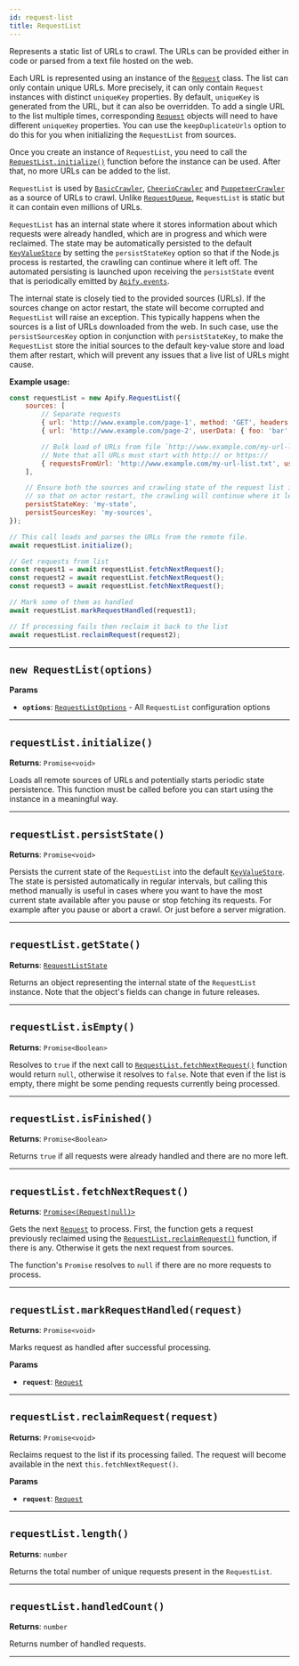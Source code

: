 ```yaml
---
id: request-list
title: RequestList
---
```


<a name="requestlist"></a>

Represents a static list of URLs to crawl. The URLs can be provided either in code or parsed from a text file hosted on the web.

Each URL is represented using an instance of the [`Request`](/docs/api/request) class. The list can only contain unique URLs. More precisely, it can
only contain `Request` instances with distinct `uniqueKey` properties. By default, `uniqueKey` is generated from the URL, but it can also be
overridden. To add a single URL to the list multiple times, corresponding [`Request`](/docs/api/request) objects will need to have different
`uniqueKey` properties. You can use the `keepDuplicateUrls` option to do this for you when initializing the `RequestList` from sources.

Once you create an instance of `RequestList`, you need to call the [`RequestList.initialize()`](/docs/api/request-list#initialize) function before the
instance can be used. After that, no more URLs can be added to the list.

`RequestList` is used by [`BasicCrawler`](/docs/api/basic-crawler), [`CheerioCrawler`](/docs/api/cheerio-crawler) and
[`PuppeteerCrawler`](/docs/api/puppeteer-crawler) as a source of URLs to crawl. Unlike [`RequestQueue`](/docs/api/request-queue), `RequestList` is
static but it can contain even millions of URLs.

`RequestList` has an internal state where it stores information about which requests were already handled, which are in progress and which were
reclaimed. The state may be automatically persisted to the default [`KeyValueStore`](/docs/api/key-value-store) by setting the `persistStateKey`
option so that if the Node.js process is restarted, the crawling can continue where it left off. The automated persisting is launched upon receiving
the `persistState` event that is periodically emitted by [`Apify.events`](/docs/api/apify#events).

The internal state is closely tied to the provided sources (URLs). If the sources change on actor restart, the state will become corrupted and
`RequestList` will raise an exception. This typically happens when the sources is a list of URLs downloaded from the web. In such case, use the
`persistSourcesKey` option in conjunction with `persistStateKey`, to make the `RequestList` store the initial sources to the default key-value store
and load them after restart, which will prevent any issues that a live list of URLs might cause.

**Example usage:**

```javascript
const requestList = new Apify.RequestList({
    sources: [
        // Separate requests
        { url: 'http://www.example.com/page-1', method: 'GET', headers: {} },
        { url: 'http://www.example.com/page-2', userData: { foo: 'bar' } },

        // Bulk load of URLs from file `http://www.example.com/my-url-list.txt`
        // Note that all URLs must start with http:// or https://
        { requestsFromUrl: 'http://www.example.com/my-url-list.txt', userData: { isFromUrl: true } },
    ],

    // Ensure both the sources and crawling state of the request list is persisted,
    // so that on actor restart, the crawling will continue where it left off
    persistStateKey: 'my-state',
    persistSourcesKey: 'my-sources',
});

// This call loads and parses the URLs from the remote file.
await requestList.initialize();

// Get requests from list
const request1 = await requestList.fetchNextRequest();
const request2 = await requestList.fetchNextRequest();
const request3 = await requestList.fetchNextRequest();

// Mark some of them as handled
await requestList.markRequestHandled(request1);

// If processing fails then reclaim it back to the list
await requestList.reclaimRequest(request2);
```

---

<a name="exports.requestlist"></a>

## `new RequestList(options)`

**Params**

-   **`options`**: [`RequestListOptions`](/docs/typedefs/request-list-options) - All `RequestList` configuration options

---

<a name="initialize"></a>

## `requestList.initialize()`

**Returns**: `Promise<void>`

Loads all remote sources of URLs and potentially starts periodic state persistence. This function must be called before you can start using the
instance in a meaningful way.

---

<a name="persiststate"></a>

## `requestList.persistState()`

**Returns**: `Promise<void>`

Persists the current state of the `RequestList` into the default [`KeyValueStore`](/docs/api/key-value-store). The state is persisted automatically in
regular intervals, but calling this method manually is useful in cases where you want to have the most current state available after you pause or stop
fetching its requests. For example after you pause or abort a crawl. Or just before a server migration.

---

<a name="getstate"></a>

## `requestList.getState()`

**Returns**: [`RequestListState`](/docs/typedefs/request-list-state)

Returns an object representing the internal state of the `RequestList` instance. Note that the object's fields can change in future releases.

---

<a name="isempty"></a>

## `requestList.isEmpty()`

**Returns**: `Promise<Boolean>`

Resolves to `true` if the next call to [`RequestList.fetchNextRequest()`](/docs/api/request-list#fetchnextrequest) function would return `null`,
otherwise it resolves to `false`. Note that even if the list is empty, there might be some pending requests currently being processed.

---

<a name="isfinished"></a>

## `requestList.isFinished()`

**Returns**: `Promise<Boolean>`

Returns `true` if all requests were already handled and there are no more left.

---

<a name="fetchnextrequest"></a>

## `requestList.fetchNextRequest()`

**Returns**: [`Promise<(Request|null)>`](/docs/api/request)

Gets the next [`Request`](/docs/api/request) to process. First, the function gets a request previously reclaimed using the
[`RequestList.reclaimRequest()`](/docs/api/request-list#reclaimrequest) function, if there is any. Otherwise it gets the next request from sources.

The function's `Promise` resolves to `null` if there are no more requests to process.

---

<a name="markrequesthandled"></a>

## `requestList.markRequestHandled(request)`

**Returns**: `Promise<void>`

Marks request as handled after successful processing.

**Params**

-   **`request`**: [`Request`](/docs/api/request)

---

<a name="reclaimrequest"></a>

## `requestList.reclaimRequest(request)`

**Returns**: `Promise<void>`

Reclaims request to the list if its processing failed. The request will become available in the next `this.fetchNextRequest()`.

**Params**

-   **`request`**: [`Request`](/docs/api/request)

---

<a name="length"></a>

## `requestList.length()`

**Returns**: `number`

Returns the total number of unique requests present in the `RequestList`.

---

<a name="handledcount"></a>

## `requestList.handledCount()`

**Returns**: `number`

Returns number of handled requests.

---
